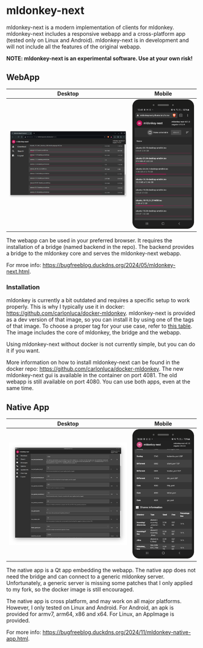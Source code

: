 # mldonkey-next

mldonkey-next is a modern implementation of clients for mldonkey. mldonkey-next includes a responsive webapp and a cross-platform app (tested only on Linux and Android). mldonkey-next is in development and will not include all the features of the original webapp.

**NOTE: mldonkey-next is an experimental software. Use at your own risk!**

## WebApp

Desktop             |  Mobile
:-------------------------:|:-------------------------:
![desktop](docs/mldonkey-next_desktop.png)  |  ![mobile](docs/mldonkey-next_mobile.png)

The webapp can be used in your preferred browser. It requires the installation of a bridge (named backend in the repo). The backend provides a bridge to the mldonkey core and serves the mldonkey-next webapp.

For mroe info: https://bugfreeblog.duckdns.org/2024/05/mldonkey-next.html.

### Installation

mldonkey is currently a bit outdated and requires a specific setup to work properly. This is why I typically use it in docker: https://github.com/carlonluca/docker-mldonkey. mldonkey-next is provided as a dev version of that image, so you can install it by using one of the tags of that image. To choose a proper tag for your use case, refer to [this table](https://bugfreeblog.duckdns.org/docker-images-for-the-mldonkey-service). The image includes the core of mldonkey, the bridge and the webapp.

Using mldonkey-next without docker is not currently simple, but you can do it if you want.

More information on how to install mldonkey-next can be found in the docker repo: https://github.com/carlonluca/docker-mldonkey. The new mldonkey-next gui is available in the container on port 4081. The old webapp is still available on port 4080. You can use both apps, even at the same time.

## Native App

Desktop             |  Mobile
:-------------------------:|:-------------------------:
![desktop](docs/mldonkey-next_desktop_app.png)  |  ![mobile](docs/mldonkey-next_mobile_app.png)

The native app is a Qt app embedding the webapp. The native app does not need the bridge and can connect to a generic mldonkey server. Unfortunately, a generic server is missing some patches that I only applied to my fork, so the docker image is still encouraged.

The native app is cross platform, and may work on all major platforms. However, I only tested on Linux and Android. For Android, an apk is provided for armv7, arm64, x86 and x64. For Linux, an AppImage is provided.

For more info: https://bugfreeblog.duckdns.org/2024/11/mldonkey-native-app.html.